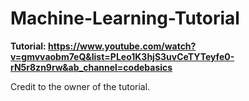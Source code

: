 # Machine-Learning-Tutorial

 **Tutorial: https://www.youtube.com/watch?v=gmvvaobm7eQ&list=PLeo1K3hjS3uvCeTYTeyfe0-rN5r8zn9rw&ab_channel=codebasics**
 
 Credit to the owner of the tutorial.
